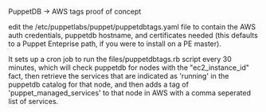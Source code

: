 PuppetDB -> AWS tags proof of concept

edit the /etc/puppetlabs/puppet/puppetdbtags.yaml file to contain the AWS auth credentials, puppetdb hostname, and certificates needed (this defaults to a Puppet Enteprise path, if you were to install on a PE master).

It sets up a cron job to run the files/puppetdbtags.rb script every 30 minutes, which will check puppetdb for nodes with the "ec2\_instance\_id" fact, then retrieve the services that are indicated as 'running' in the puppetdb catalog for that node, and then adds a tag of 'puppet\_managed\_services' to that node in AWS with a comma seperated list of services.


